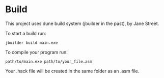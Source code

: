 # Build

This project uses dune build system (jbuilder in the past), by Jane Street.

To start a build run:

```
jbuilder build main.exe
```

To compile your program run:

```
path/to/main.exe path/to/your_file.asm
```

Your .hack file will be created in the same folder as an .asm file.
